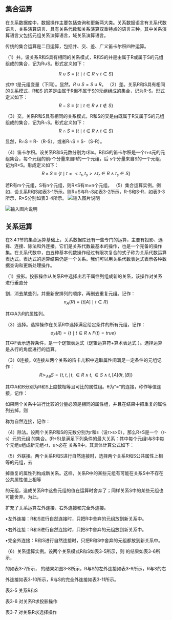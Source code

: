 ## 集合运算

在关系数据库中，数据操作主要包括查询和更新两大类。关系数据语言有关系代数语言，关系演算语言、具有关系代数和关系演算双重特点的语言三种。其中关系演算语言又包括元组关系演算语言，域关系演算语言。


传统的集合运算是二目运算，包括并、交、差、广义笛卡尔积四种运算。

（1）并。设关系R和S具有相同的关系模式，R和S的并是由属于R或属于S的元组组成的集合，记为R∪S。形式定义如下：

$$
R \cup S \equiv\{t \mid t \in R \vee t \in S\}
$$


式中 t是元组变量（下同）。显然，$R \cup S=S \cup R$。
（2）差。关系R和S具有相同的关系模式，R和S 的差是由属于R但不属于S的元组组成的集合，记为R-S。形式定义如下：
$$
R-S \equiv\{t \mid t \in R \wedge t \notin S\}
$$


（3）交。关系R和S具有相同的关系模式，R和S的交是由既属于R又属于S的元组组成的集合，记为R∩S。形式定义如下：
$$
R \cap S \equiv\{t \mid t \in R \wedge t \in S\}
$$


显然，R∩S = R-（R-S），或者R∩S = S-（S-R）。

（4）笛卡尔积。设关系R和S元数分别为r和s。R和S的笛卡尔积是一个r+s元的元组集合，每个元组的前r个分量来自R的一个元组，后 s个分量来自S的一个元组，记为R×S。形成定义如下：
$$
R \times S \equiv\left\{t \mid t=<t_{r}, t_{s}>\wedge t_{r} \in R \wedge t_{s} \in S\right\}
$$


若R有m个元组，S有n个元组，则R×S有m×n个元组。
（5）集合运算实例。例如，设关系R和S如表3-1所示。则R∪S与R∩S如表3-2所示，R-S和S-R，如表3-3所示，R×S分别如表3-4所示。
![输入图片说明](https://foruda.gitee.com/images/1680865984638141339/993e5808_8616658.png "屏幕截图")

![输入图片说明](https://foruda.gitee.com/images/1680866037680698481/09a58c50_8616658.png "屏幕截图")



## 关系运算


在3.4.1节的集合运算基础上，关系数据库还有一些专门的运算，主要有投影、选择、连接、除法和外连接。它们是关系代数最基本的操作，也是一个完备的操作集。在关系代数中，由五种基本代数操作经过有限次复合的式子称为关系代数运算表达式。表达式的运算结果仍是一个关系。我们可以用关系代数表达式表示各种数据查询和更新处理操作。

（1）投影。投影操作从关系R中选择出若干属性列组成新的关系，该操作对关系进行垂直分

割，消去某些列，并重新安排列的顺序，再删去重复元组。记作：
$$
\pi_{A}\left(R\right)\equiv\left\{t[A]\mid t\in R\right\}
$$



其中A为R的属性列。

（3）选择。选择操作在关系R中选择满足给定条件的所有元组，记作：
$$
\sigma_F(R)=\left\{t\mid t\in R\wedge F(t)=true\right\}\quad
$$
其中F表示选择条件，是一个逻辑表达式（逻辑运算符+算术表达式 ）。选择运算是从行的角度进行的运算。

（3）θ连接。θ连接从两个关系的笛卡儿积中选取属性间满足一定条件的元组记作：
$$
\quad R\succ_{A\theta}S=\{t,t,\mid t,\in R\land t,\in S\land t,[A]\theta t,[B]\}\quad
$$


其中A和B分别为R和S上度数相等且可比的属性组。θ为“=”的连接，称作等值连接，记作：

如果两个关系中进行比较的分量必须是相同的属性组，并且在结果中把重复的属性列去掉，则

称为自然连接，记作：



（4）除法。设两个关系R和S的元数分别为r和s（设r>s>0），那么R÷S是一个（r-s）元的元组
的集合。(R÷S)是满足下列条件的最大关系：其中每个元组t与S中每个元组u组成新元组<t，u>必在
关系R中。其具体计算公式如下：

（5）外联接。两个关系R和S进行自然连接时，选择两个关系R和S公共属性上相等的元组，去

掉重复的属性列构成新关系。这样，关系R中的某些元组有可能在关系S中不存在公共属性值上相等

的元组，造成关系R中这些元组的值在运算时舍弃了；同样关系S中的某些元组也可能舍弃。为此，

扩充了关系运算左外连接、右外连接和完全外连接。

•左外连接：R和S进行自然连接时，只把R中舍弃的元组放到新关系中。

•右外连接：R和S进行自然连接时，只把S中舍弃的元组放到新关系中。

•完全外连接：R和S进行自然连接时，只把R和S中舍弃的元组都放到新关系中。

（6）关系运算实例。设两个关系模式R和S如表3-5所示，则 的结果如表3-6所示，

的如表3-7所示， 的结果如图3-8所示，R与S的左外连接如表3-9所示，R与S的右

外连接如表3-10所示，R与S的完全外连接如表3-11所示。

表3-5 关系R和S

表3-6 对关系R求投影操作

表3-7 对关系R求选择操作